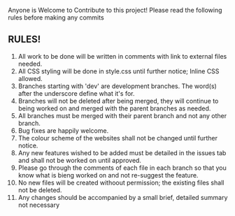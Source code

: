 Anyone is Welcome to Contribute to this project! Please read the following rules before making any commits

## RULES!
1. All work to be done will be written in comments with link to external files needed.
2. All CSS styling will be done in style.css until further notice; Inline CSS allowed.
3. Branches starting with 'dev' are development branches. The word(s) after the underscore define what it's for.
4. Branches will not be deleted after being merged, they will continue to being worked on and merged with the parent branches as needed.
5. All branches must be merged with their parent branch and not any other branch.
6. Bug fixes are happily welcome.
7. The colour scheme of the websites shall not be changed until further notice.
8. Any new features wished to be added must be detailed in the issues tab and shall not be worked on until approved.
9. Please go through the comments of each file in each branch so that you know what is bieng worked on and not re-suggest the feature.
10. No new files will be created withoout permission; the existing files shall not be deleted.
11. Any changes should be accompanied by a small brief, detailed summary not necessary
